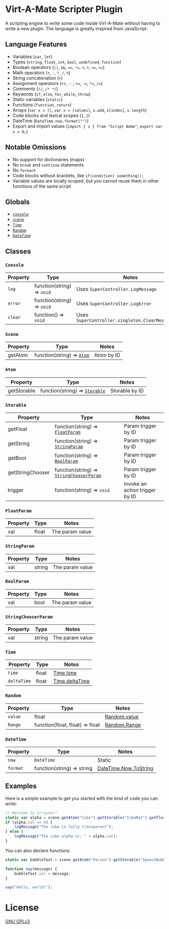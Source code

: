 # Virt-A-Mate Scripter Plugin

A scripting engine to write some code inside Virt-A-Mate without having to write a new plugin. The language is greatly inspired from JavaScript.

## Language Features

- Variables (`var`, `let`)
- Types (`string`, `float`, `int`, `bool`, `undefined`, `function`)
- Boolean operators (`||`, `&&`, `==`, `!=`, `<`, `>`, `<=`, `>=`)
- Math operators (`+`, `-`, `*`, `/`, `%`)
- String concatenation (`+`)
- Assignment operators (`++`, `--`, `+=`, `-=`, `*=`, `/=`)
- Comments (`//`, `/* */`)
- Keywords (`if`, `else`, `for`, `while`, `throw`)
- Static variables (`static`)
- Functions (`function`, `return`)
- Arrays (`var x = []`, `var x = [values]`, `x.add`, `x[index]`, `x.length`)
- Code blocks and lexical scopes (`{`, `}`)
- DateTime (`DateTime.now.format("")`)
- Export and import values (`import { x } from "Script Name"`, `export var x = 0;`)

## Notable Omissions

- No support for dictionaries (maps)
- No `break` and `continue` statements
- No `foreach`
- Code blocks without brackets, like `if(condition) something();`
- Variable values are locally scoped, but you cannot reuse them in other functions of the same script

## Globals

- [`console`](#console)
- [`scene`](#scene)
- [`Time`](#time)
- [`Random`](#random)
- [`DateTime`](#dateTime)

## Classes

### `Console`

| Property | Type                       | Notes                                             |
|----------|----------------------------|---------------------------------------------------|
| `log`    | function(string) => `void` | Uses `SuperController.LogMessage`                 |
| `error`  | function(string) => `void` | Uses `SuperController.LogError`                   |
| `clear`  | function() => `void`       | Uses `SuperController.singleton.ClearMessages();` |

### `Scene`

| Property | Type                                | Notes      |
|----------|-------------------------------------|------------|
| getAtom  | function(string) => [`Atom`](#atom) | Atom by ID |

### `Atom`

| Property    | Type                                        | Notes          |
|-------------|---------------------------------------------|----------------|
| getStorable | function(string) => [`Storable`](#storable) | Storable by ID |

### `Storable`

| Property         | Type                                                            | Notes                          |
|------------------|-----------------------------------------------------------------|--------------------------------|
| getFloat         | function(string) => [`FloatParam`](#floatParam)                 | Param trigger by ID            |
| getString        | function(string) => [`StringParam`](#stringParam)               | Param trigger by ID            |
| getBool          | function(string) => [`BoolParam`](#boolParam)                   | Param trigger by ID            |
| getStringChooser | function(string) => [`StringChooserParam`](#stringChooserParam) | Param trigger by ID            |
| trigger          | function(string) => `void`                                      | Invoke an action trigger by ID |

### `FloatParam`

| Property | Type  | Notes           |
|----------|-------|-----------------|
| val      | float | The param value |

### `StringParam`

| Property | Type   | Notes           |
|----------|--------|-----------------|
| val      | string | The param value |

### `BoolParam`

| Property | Type | Notes           |
|----------|------|-----------------|
| val      | bool | The param value |

### `StringChooserParam`

| Property | Type   | Notes           |
|----------|--------|-----------------|
| val      | string | The param value |

### `Time`

| Property    | Type  | Notes                                                                          |
|-------------|-------|--------------------------------------------------------------------------------|
| `time`      | float | [Time.time](https://docs.unity3d.com/ScriptReference/Time-time.html)           |
| `deltaTime` | float | [Time.deltaTime](https://docs.unity3d.com/ScriptReference/Time-deltaTime.html) |

### `Random`

| Property | Type                            | Notes                                                                      |
|----------|---------------------------------|----------------------------------------------------------------------------|
| `value`  | float                           | [Random.value](https://docs.unity3d.com/ScriptReference/Random-value.html) |
| `Range`  | function(float, float) => float | [Random.Range](https://docs.unity3d.com/ScriptReference/Random.Range.html) |

### `DateTime`

| Property | Type                       | Notes                                                                                                               |
|----------|----------------------------|---------------------------------------------------------------------------------------------------------------------|
| `now`    | `DateTime`                 | Static                                                                                                              |
| `format` | function(string) => string | [DateTime.Now.ToString](https://docs.microsoft.com/en-us/dotnet/api/system.datetime.tostring?view=netframework-4.8) |

## Examples

Here is a simple example to get you started with the kind of code you can write:

```js
// Welcome to Scripter!
static var alpha = scene.getAtom("Cube").getStorable("CubeMat").getFloat("Alpha Adjust");
if (alpha.val == 0) {
    logMessage("The cube is fully transparent");
} else {
    logMessage("The cube alpha is: " + alpha.val);
}
```

You can also declare functions:

```js
static var bubbleText = scene.getAtom("Person").getStorable("SpeechBubble").getString("bubbleText");

function say(message) {
    bubbleText.val = message;
}

say("Hello, world!");
```

# License

[GNU GPLv3](LICENSE.md)
